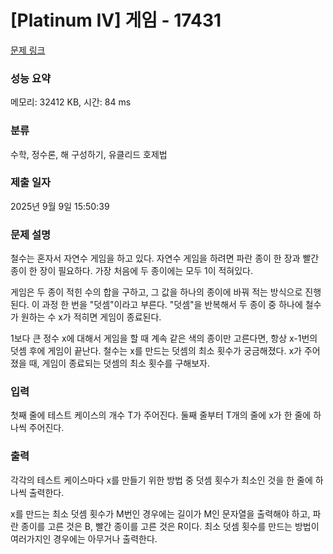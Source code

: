 # [Platinum IV] 게임 - 17431 

[문제 링크](https://www.acmicpc.net/problem/17431) 

### 성능 요약

메모리: 32412 KB, 시간: 84 ms

### 분류

수학, 정수론, 해 구성하기, 유클리드 호제법

### 제출 일자

2025년 9월 9일 15:50:39

### 문제 설명

<p>철수는 혼자서 자연수 게임을 하고 있다. 자연수 게임을 하려면 파란 종이 한 장과 빨간 종이 한 장이 필요하다. 가장 처음에 두 종이에는 모두 1이 적혀있다.</p>

<p>게임은 두 종이 적힌 수의 합을 구하고, 그 값을 하나의 종이에 바꿔 적는 방식으로 진행된다. 이 과정 한 번을 "덧셈"이라고 부른다. "덧셈"을 반복해서 두 종이 중 하나에 철수가 원하는 수 x가 적히면 게임이 종료된다.</p>

<p>1보다 큰 정수 x에 대해서 게임을 할 때 계속 같은 색의 종이만 고른다면, 항상 x-1번의 덧셈 후에 게임이 끝난다. 철수는 x를 만드는 덧셈의 최소 횟수가 궁금해졌다. x가 주어졌을 때, 게임이 종료되는 덧셈의 최소 횟수를 구해보자.</p>

### 입력 

 <p>첫째 줄에 테스트 케이스의 개수 T가 주어진다. 둘째 줄부터 T개의 줄에 x가 한 줄에 하나씩 주어진다.</p>

### 출력 

 <p>각각의 테스트 케이스마다 x를 만들기 위한 방법 중 덧셈 횟수가 최소인 것을 한 줄에 하나씩 출력한다.</p>

<p>x를 만드는 최소 덧셈 횟수가 M번인 경우에는 길이가 M인 문자열을 출력해야 하고, 파란 종이를 고른 것은 B, 빨간 종이를 고른 것은 R이다. 최소 덧셈 횟수를 만드는 방법이 여러가지인 경우에는 아무거나 출력한다.</p>

